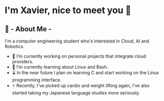 # I'm Xavier, nice to meet you 👋
## 📜 - About Me -
I'm a computer engineering student who's interested in Cloud, AI and Robotics.
* 🔭 I’m currently working on personal projects that integrate cloud providers.
* 📘 I’m currently learning about Linux and Bash.
* ⌛ In the near future I plan on learning C and start working on the Linux programming interface.
* ⚡ Recently, I've picked up cardio and weight lifting again, I've also started taking my Japanese language studies more seriously.
<!--
**01Blu3/01blu3** is a ✨ _special_ ✨ repository because its `README.md` (this file) appears on your GitHub profile.

Here are some ideas to get you started:

- 🔭 I’m currently working on ...
- 🌱 I’m currently learning ...
- 👯 I’m looking to collaborate on ...
- 🤔 I’m looking for help with ...
- 💬 Ask me about ...
- 📫 How to reach me: ...
- 😄 Pronouns: ...
- ⚡ Fun fact: ...
-->
